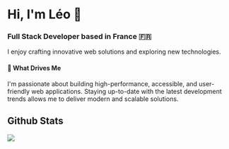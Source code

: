 <h1>Hi, I'm Léo 👋</h1>
<h3>Full Stack Developer based in France 🇫🇷</h3>
<p>I enjoy crafting innovative web solutions and exploring new technologies.</p>
<h4>🌟 What Drives Me</h4>
<p>
  I'm passionate about building high-performance, accessible, and user-friendly web applications. 
  Staying up-to-date with the latest development trends allows me to deliver modern and scalable solutions.
</p>

<h2>Github Stats</h2> 

![](https://nirzak-streak-stats.vercel.app/?user=Sozokujin&theme=vue&hide_border=false)
